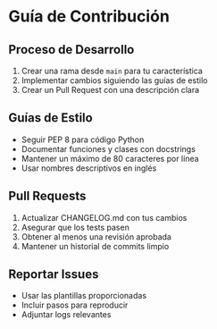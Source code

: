 # Guía de Contribución

## Proceso de Desarrollo
1. Crear una rama desde `main` para tu característica
2. Implementar cambios siguiendo las guías de estilo
3. Crear un Pull Request con una descripción clara

## Guías de Estilo
- Seguir PEP 8 para código Python
- Documentar funciones y clases con docstrings
- Mantener un máximo de 80 caracteres por línea
- Usar nombres descriptivos en inglés

## Pull Requests
1. Actualizar CHANGELOG.md con tus cambios
2. Asegurar que los tests pasen
3. Obtener al menos una revisión aprobada
4. Mantener un historial de commits limpio

## Reportar Issues
- Usar las plantillas proporcionadas
- Incluir pasos para reproducir
- Adjuntar logs relevantes